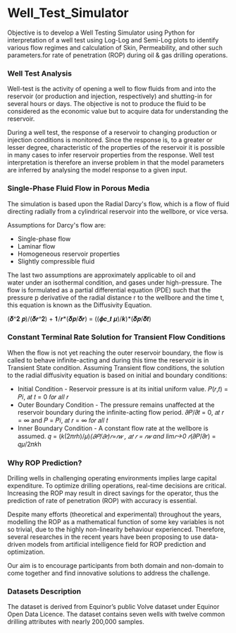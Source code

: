 # Well_Test_Simulator

Objective is to develop a Well Testing Simulator using Python for interpretation of a well test using Log-Log and Semi-Log plots to identify various flow regimes and calculation of Skin, Permeability, and other such parameters.for rate of penetration (ROP) during oil & gas drilling operations.

### Well Test Analysis

Well-test is the activity of opening a well to flow fluids from and into the reservoir (or production and injection, respectively) and shutting-in for several hours or days. The objective is not to produce the fluid to be considered as the economic value but to acquire data for understanding the reservoir.

During a well test, the response of a reservoir to changing production or injection conditions is monitored. Since the response is, to a greater or lesser degree, characteristic of the properties of the reservoir it is possible in many cases to infer reservoir properties from the response. Well test interpretation is therefore an inverse problem in that the model parameters are inferred by analysing the model response to a given input.

### Single-Phase Fluid Flow in Porous Media 

The simulation is based upon the Radial Darcy's flow, which is a flow of fluid directing radially from a cylindrical reservoir into the wellbore, or vice versa.

Assumptions for Darcy's flow are: 
  * Single-phase flow
  * Laminar flow
  * Homogeneous reservoir properties
  * Slightly compressible fluid

The last two assumptions are approximately applicable to oil and water under an isothermal condition, and gases under high-pressure. The flow is formulated as a partial differential equation (PDE) such that the pressure p derivative of the radial distance r to the wellbore and the time t, this equation is known as the Diffusivity Equation.

(𝜹^𝟐 𝒑)/(𝜹𝒓^𝟐) +  𝟏/𝒓*(𝜹𝒑/𝜹𝒓) =  ((𝝓𝒄_𝒕 𝝁)/𝒌)*(𝜹𝒑/𝜹𝒕)

### Constant Terminal Rate Solution for Transient Flow Conditions

When the flow is not yet reaching the outer reservoir boundary, the flow is called to behave infinite-acting and during this time the reservoir is in Transient State condition. Assuming Transient flow conditions, the solution to the radial diffusivity equation is based on initial and boundary conditions: 
* Initial Condition - Reservoir pressure is at its initial uniform value. 
𝑃(𝑟,𝑡) = 𝑃𝑖, 𝑎𝑡 𝑡 = 0 𝑓𝑜𝑟 𝑎𝑙𝑙 𝑟
* Outer Boundary Condition - The pressure remains unaffected at the reservoir boundary during the infinite-acting flow period. 
𝜕𝑃/𝜕𝑡 = 0, 𝑎𝑡 𝑟 = ∞ and 𝑃 = 𝑃𝑖, 𝑎𝑡 𝑟 = ∞ 𝑓𝑜𝑟 𝑎𝑙𝑙 𝑡
* Inner Boundary Condition - A constant flow rate at the wellbore is assumed.
𝑞 = (𝑘(2𝜋𝑟ℎ)/𝜇)*(𝜕𝑃/𝜕𝑟)𝑟=𝑟𝑤 , 𝑎𝑡 𝑟 = 𝑟𝑤 and lim𝑟→0 𝑟*(𝜕𝑃/𝜕𝑟) = 𝑞𝜇/2𝜋𝑘h

### Why ROP Prediction?
Drilling wells in challenging operating environments implies large capital expenditure. To optimize drilling operations, real-time decisions are critical. Increasing the ROP may result in direct savings for the operator, thus the prediction of rate of penetration (ROP) with accuracy is essential.

Despite many efforts (theoretical and experimental) throughout the years, modelling the ROP as a mathematical function of some key variables is not so trivial, due to the highly non-linearity behaviour experienced. Therefore, several researches in the recent years have been proposing to use data-driven models from artificial intelligence field for ROP prediction and optimization.

Our aim is to encourage participants from both domain and non-domain to come together and find innovative solutions to address the challenge.

### Datasets Description
The dataset is derived from Equinor’s public Volve dataset under Equinor Open Data Licence. The dataset contains seven wells with twelve common drilling attributes with nearly
200,000 samples.
